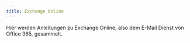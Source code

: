 ```yaml
---
title: Exchange Online
---
```


Hier werden Anleitungen zu Exchange Online, also dem E-Mail Dienst von Office 365, gesammelt.